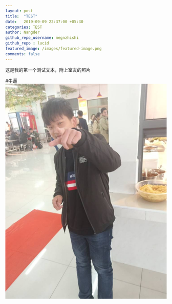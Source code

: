 ```yaml
---
layout: post
title:  "TEST"
date:   2019-09-09 22:37:00 +05:30
categories: TEST
author: Nangder
github_repo_username: megnzhishi
github_repo : lucid
featured_image: /images/featured-image.png
comments: false 
---
```

这是我的第一个测试文本，附上室友的照片
<!-- more -->

#牛逼
![ThisIsADemoPhoto](https://raw.githubusercontent.com/mengzhishi/BlogImage/master/huruilong.jpg)
